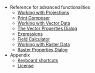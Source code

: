 * Reference for advanced functionalities
  - [Working with Projections](working_with_projections/working_with_projections.md)
  - [Print Composer](print_composer/print_composer.md)
  - [Working with Vector Data](working_with_vector/supported_data.md)
  - [The Vector Properties Dialog](working_with_vector/vector_properties.md)
  - [Expressions](working_with_vector/expression.md)
  - [Field Calculator](working_with_vector/field_calculator.md)
  - [Working with Raster Data](working_with_raster/supported_data.md)
  - [Raster Properties Dialog](working_with_raster/raster_properties.md)
* Appendix
  - [Keyboard shortcuts](appendices/shortcuts.md)
  - [License](appendices/license.md)
